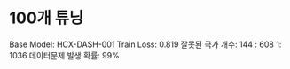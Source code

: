 # 100개 튜닝

Base Model: HCX-DASH-001
Train Loss: 0.819
잘못된 국가 개수: 144
: 608
 1: 1036
데이터문제 발생 확률: 99%